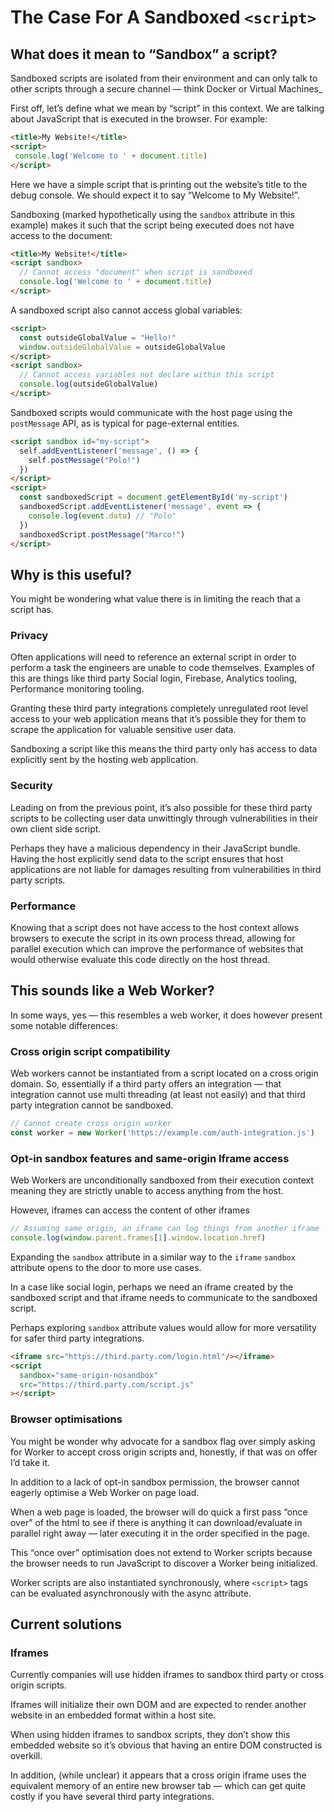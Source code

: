 # The Case For A Sandboxed `<script>`

## What does it mean to “Sandbox” a script?

Sandboxed scripts are isolated from their environment and can only talk to other scripts through a secure channel — think Docker or Virtual Machines_

First off, let’s define what we mean by “script” in this context. We are talking about JavaScript that is executed in the browser. For example:

```html
<title>My Website!</title>
<script>
 console.log('Welcome to ' + document.title)
</script>
```

Here we have a simple script that is printing out the website’s title to the debug console. We should expect it to say “Welcome to My Website!”.

Sandboxing (marked hypothetically using the `sandbox` attribute in this example) makes it such that the script being executed does not have access to the document:

```html
<title>My Website!</title>
<script sandbox>
  // Cannot access "document" when script is sandboxed
  console.log('Welcome to ' + document.title)
</script>
```

A sandboxed script also cannot access global variables:

```html
<script>
  const outsideGlobalValue = "Hello!"
  window.outsideGlobalValue = outsideGlobalValue
</script>
<script sandbox>
  // Cannot access variables not declare within this script
  console.log(outsideGlobalValue)
</script>
```

Sandboxed scripts would communicate with the host page using the `postMessage` API, as is typical for page-external entities.

```html
<script sandbox id="my-script">
  self.addEventListener('message', () => {
    self.postMessage("Polo!")
  })
</script>
<script>
  const sandboxedScript = document.getElementById('my-script')
  sandboxedScript.addEventListener('message', event => {
    console.log(event.data) // "Polo"
  })
  sandboxedScript.postMessage("Marco!")
</script>
```

## Why is this useful?

You might be wondering what value there is in limiting the reach that a script has.

### Privacy

Often applications will need to reference an external script in order to perform a task the engineers are unable to code themselves. Examples of this are things like third party Social login, Firebase, Analytics tooling, Performance monitoring tooling.

Granting these third party integrations completely unregulated root level access to your web application means that it’s possible they for them to scrape the application for valuable sensitive user data.

Sandboxing a script like this means the third party only has access to data explicitly sent by the hosting web application.

### Security

Leading on from the previous point, it’s also possible for these third party scripts to be collecting user data unwittingly through vulnerabilities in their own client side script.

Perhaps they have a malicious dependency in their JavaScript bundle. Having the host explicitly send data to the script ensures that host applications are not liable for damages resulting from vulnerabilities in third party scripts.

### Performance

Knowing that a script does not have access to the host context allows browsers to execute the script in its own process thread, allowing for parallel execution which can improve the performance of websites that would otherwise evaluate this code directly on the host thread.

## This sounds like a Web Worker?

In some ways, yes — this resembles a web worker, it does however present some notable differences:

### Cross origin script compatibility

Web workers cannot be instantiated from a script located on a cross origin domain. So, essentially if a third party offers an integration — that integration cannot use multi threading (at least not easily) and that third party integration cannot be sandboxed.

```javascript
// Cannot create cross origin worker
const worker = new Worker('https://example.com/auth-integration.js')
```

### Opt-in sandbox features and same-origin Iframe access

Web Workers are unconditionally sandboxed from their execution context meaning they are strictly unable to access anything from the host.

However, iframes can access the content of other iframes

```javascript
// Assuming same origin, an iframe can log things from another iframe
console.log(window.parent.frames[1].window.location.href)
```

Expanding the `sandbox` attribute in a similar way to the `iframe` `sandbox` attribute opens to the door to more use cases.

In a case like social login, perhaps we need an iframe created by the sandboxed script and that iframe needs to communicate to the sandboxed script.

Perhaps exploring `sandbox` attribute values would allow for more versatility for safer third party integrations.

```html
<iframe src="https://third.party.com/login.html"/></iframe>
<script 
  sandbox="same-origin-nosandbox"
  src="https://third.party.com/script.js"
></script>
```

### Browser optimisations

You might be wonder why advocate for a sandbox flag over simply asking for Worker to accept cross origin scripts and, honestly, if that was on offer I’d take it.

In addition to a lack of opt-in sandbox permission, the browser cannot eagerly optimise a Web Worker on page load.

When a web page is loaded, the browser will do quick a first pass “once over” of the html to see if there is anything it can download/evaluate in parallel right away — later executing it in the order specified in the page.

This “once over” optimisation does not extend to Worker scripts because the browser needs to run JavaScript to discover a Worker being initialized.

Worker scripts are also instantiated synchronously, where `<script>` tags can be evaluated asynchronously with the async attribute.

## Current solutions

### Iframes

Currently companies will use hidden iframes to sandbox third party or cross origin scripts.

Iframes will initialize their own DOM and are expected to render another website in an embedded format within a host site.

When using hidden iframes to sandbox scripts, they don’t show this embedded website so it’s obvious that having an entire DOM constructed is overkill.

In addition, (while unclear) it appears that a cross origin iframe uses the equivalent memory of an entire new browser tab — which can get quite costly if you have several third party integrations.